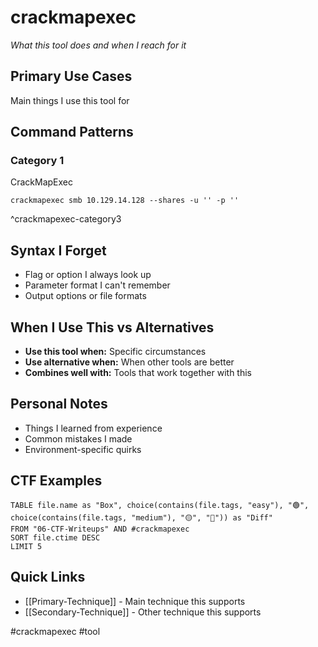 # crackmapexec

_What this tool does and when I reach for it_

## Primary Use Cases

Main things I use this tool for

## Command Patterns

### Category 1

CrackMapExec
```shell
crackmapexec smb 10.129.14.128 --shares -u '' -p ''
```
^crackmapexec-category3

## Syntax I Forget

- Flag or option I always look up
- Parameter format I can't remember
- Output options or file formats

## When I Use This vs Alternatives

- **Use this tool when:** Specific circumstances
- **Use alternative when:** When other tools are better
- **Combines well with:** Tools that work together with this

## Personal Notes

- Things I learned from experience
- Common mistakes I made
- Environment-specific quirks

## CTF Examples

```dataview
TABLE file.name as "Box", choice(contains(file.tags, "easy"), "🟢", choice(contains(file.tags, "medium"), "🟡", "🔴")) as "Diff"
FROM "06-CTF-Writeups" AND #crackmapexec
SORT file.ctime DESC
LIMIT 5
```

## Quick Links

- [[Primary-Technique]] - Main technique this supports
- [[Secondary-Technique]] - Other technique this supports

#crackmapexec #tool
